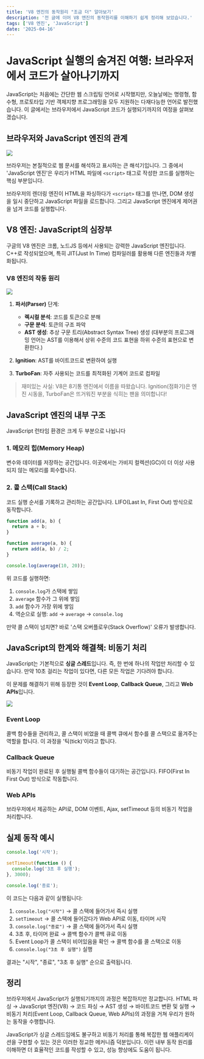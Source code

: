 ```yaml
---
title: 'V8 엔진의 동작원리 "조금 더" 알아보기'
description: '전 글에 이어 V8 엔진의 동작원리를 이해하기 쉽게 정리해 보았습니다.'
tags: ['V8 엔진', 'JavaScript']
date: '2025-04-16'
---
```


# JavaScript 실행의 숨겨진 여행: 브라우저에서 코드가 살아나기까지

JavaScript는 처음에는 간단한 웹 스크립팅 언어로 시작했지만, 오늘날에는 명령형, 함수형, 프로토타입 기반 객체지향 프로그래밍을 모두 지원하는 다재다능한 언어로 발전했습니다. 이 글에서는 브라우저에서 JavaScript 코드가 실행되기까지의 여정을 살펴보겠습니다.

## 브라우저와 JavaScript 엔진의 관계

![](https://velog.velcdn.com/images/flip_404/post/ed12feb7-2b46-4e38-919e-6a08a3ae359d/image.png)

브라우저는 본질적으로 웹 문서를 해석하고 표시하는 큰 해석기입니다. 그 중에서 'JavaScript 엔진'은 우리가 HTML 파일에 `<script>` 태그로 작성한 코드를 실행하는 핵심 부분입니다.

브라우저의 렌더링 엔진이 HTML을 파싱하다가 `<script>` 태그를 만나면, DOM 생성을 일시 중단하고 JavaScript 파일을 로드합니다. 그리고 JavaScript 엔진에게 제어권을 넘겨 코드를 실행합니다.

## V8 엔진: JavaScript의 심장부

구글의 V8 엔진은 크롬, 노드JS 등에서 사용되는 강력한 JavaScript 엔진입니다. C++로 작성되었으며, 특히 JIT(Just In Time) 컴파일러를 활용해 다른 엔진들과 차별화됩니다.

### V8 엔진의 작동 원리

![](https://velog.velcdn.com/images/flip_404/post/5fa4dd28-98fb-4945-91be-595aeab9d36f/image.png)

1. **파서(Parser)** 단계:
   - **렉시컬 분석**: 코드를 토큰으로 분해
   - **구문 분석**: 토큰의 구조 파악
   - **AST 생성**: 추상 구문 트리(Abstract Syntax Tree) 생성 (대부분의 프로그래밍 언어는 AST를 이용해서 상위 수준의 코드 표현을 하위 수준의 표현으로 변환한다.)

2. **Ignition**: AST를 바이트코드로 변환하여 실행

3. **TurboFan**: 자주 사용되는 코드를 최적화된 기계어 코드로 컴파일

> 재미있는 사실: V8은 8기통 엔진에서 이름을 따왔습니다. Ignition(점화기)은 엔진 시동을, TurboFan은 뜨거워진 부분을 식히는 팬을 의미합니다!

## JavaScript 엔진의 내부 구조

JavaScript 런타임 환경은 크게 두 부분으로 나뉩니다

### 1. 메모리 힙(Memory Heap)

변수와 데이터를 저장하는 공간입니다. 이곳에서는 가비지 컬렉션(GC)이 더 이상 사용되지 않는 메모리를 회수합니다.

### 2. 콜 스택(Call Stack)

코드 실행 순서를 기록하고 관리하는 공간입니다. LIFO(Last In, First Out) 방식으로 동작합니다.

```javascript
function add(a, b) {
  return a + b;
}

function average(a, b) {
  return add(a, b) / 2;
}

console.log(average(10, 20));
```

위 코드를 실행하면:

1. `console.log`가 스택에 쌓임
2. `average` 함수가 그 위에 쌓임
3. `add` 함수가 가장 위에 쌓임
4. 역순으로 실행: `add` → `average` → `console.log`

만약 콜 스택이 넘치면? 바로 '스택 오버플로우(Stack Overflow)' 오류가 발생합니다.

## JavaScript의 한계와 해결책: 비동기 처리

JavaScript는 기본적으로 **싱글 스레드**입니다. 즉, 한 번에 하나의 작업만 처리할 수 있습니다. 만약 10초 걸리는 작업이 있다면, 다른 모든 작업은 기다려야 합니다.

이 문제를 해결하기 위해 등장한 것이 **Event Loop**, **Callback Queue**, 그리고 **Web APIs**입니다.

![](https://velog.velcdn.com/images/flip_404/post/914e84c8-e50e-4716-b3fe-f3892a986739/image.png)

### Event Loop

콜백 함수들을 관리하고, 콜 스택이 비었을 때 콜백 큐에서 함수를 콜 스택으로 옮겨주는 역할을 합니다. 이 과정을 '틱(tick)'이라고 합니다.

### Callback Queue

비동기 작업이 완료된 후 실행될 콜백 함수들이 대기하는 공간입니다. FIFO(First In First Out) 방식으로 작동합니다.

### Web APIs

브라우저에서 제공하는 API로, DOM 이벤트, Ajax, setTimeout 등의 비동기 작업을 처리합니다.

## 실제 동작 예시

```javascript
console.log('시작');

setTimeout(function () {
  console.log('3초 후 실행');
}, 3000);

console.log('종료');
```

이 코드는 다음과 같이 실행됩니다:

1. `console.log("시작")` → 콜 스택에 들어가서 즉시 실행
2. `setTimeout` → 콜 스택에 들어갔다가 Web API로 이동, 타이머 시작
3. `console.log("종료")` → 콜 스택에 들어가서 즉시 실행
4. 3초 후, 타이머 완료 → 콜백 함수가 콜백 큐로 이동
5. Event Loop가 콜 스택이 비어있음을 확인 → 콜백 함수를 콜 스택으로 이동
6. `console.log("3초 후 실행")` 실행

결과는 "시작", "종료", "3초 후 실행" 순으로 출력됩니다.

## 정리

브라우저에서 JavaScript가 실행되기까지의 과정은 복잡하지만 정교합니다. HTML 파싱 → JavaScript 엔진(V8) → 코드 파싱 → AST 생성 → 바이트코드 변환 및 실행 → 비동기 처리(Event Loop, Callback Queue, Web APIs)의 과정을 거쳐 우리가 원하는 동작을 수행합니다.

JavaScript가 싱글 스레드임에도 불구하고 비동기 처리를 통해 복잡한 웹 애플리케이션을 구현할 수 있는 것은 이러한 정교한 메커니즘 덕분입니다. 이런 내부 동작 원리를 이해하면 더 효율적인 코드를 작성할 수 있고, 성능 향상에도 도움이 됩니다.
